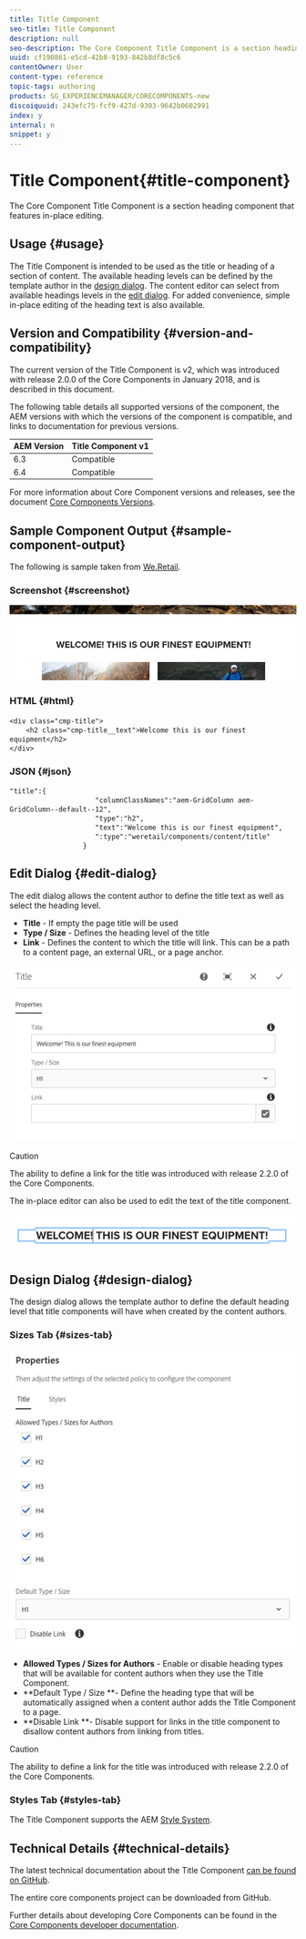 ```yaml
---
title: Title Component
seo-title: Title Component
description: null
seo-description: The Core Component Title Component is a section heading component that features in-place editing.
uuid: cf190861-e5cd-42b8-9193-842b8df8c5c6
contentOwner: User
content-type: reference
topic-tags: authoring
products: SG_EXPERIENCEMANAGER/CORECOMPONENTS-new
discoiquuid: 243efc75-fcf9-427d-9303-9642b0602991
index: y
internal: n
snippet: y
---
```


# Title Component{#title-component}

The Core Component Title Component is a section heading component that features in-place editing.

## Usage {#usage}

The Title Component is intended to be used as the title or heading of a section of content. The available heading levels can be defined by the template author in the [design dialog](title.md#main-pars_title_1995166862). The content editor can select from available headings levels in the [edit dialog](title.md#main-pars_title). For added convenience, simple in-place editing of the heading text is also available.

## Version and Compatibility {#version-and-compatibility}

The current version of the Title Component is v2, which was introduced with release 2.0.0 of the Core Components in January 2018, and is described in this document.

The following table details all supported versions of the component, the AEM versions with which the versions of the component is compatible, and links to documentation for previous versions.

|AEM Version|Title Component v1|
|--- |--- |
|6.3|Compatible|
|6.4|Compatible|

For more information about Core Component versions and releases, see the document [Core Components Versions](versions.md).

## Sample Component Output {#sample-component-output}

The following is sample taken from [We.Retail](https://helpx.adobe.com/experience-manager/6-3/sites/developing/using/we-retail.html).

### Screenshot {#screenshot}

![](assets/chlimage_1-36.png) 

### HTML {#html}

```
<div class="cmp-title">
    <h2 class="cmp-title__text">Welcome this is our finest equipment</h2>
</div>
```

### JSON {#json}

```
"title":{  
                     "columnClassNames":"aem-GridColumn aem-GridColumn--default--12",
                     "type":"h2",
                     "text":"Welcome this is our finest equipment",
                     ":type":"weretail/components/content/title"
                  }
```

## Edit Dialog {#edit-dialog}

The edit dialog allows the content author to define the title text as well as select the heading level.

* **Title** - If empty the page title will be used
* **Type / Size** - Defines the heading level of the title
* **Link** - Defines the content to which the title will link. This can be a path to a content page, an external URL, or a page anchor.

![](assets/screenshot_2018-10-19at110055.png)

>[!CAUTION]
>
>The ability to define a link for the title was introduced with release 2.2.0 of the Core Components.

The in-place editor can also be used to edit the text of the title component.

![](assets/chlimage_1-37.png) 

## Design Dialog {#design-dialog}

The design dialog allows the template author to define the default heading level that title components will have when created by the content authors.

### Sizes Tab {#sizes-tab}

![](assets/screenshot_2018-10-19at110120.png)

* **Allowed Types / Sizes for Authors** - Enable or disable heading types that will be available for content authors when they use the Title Component.
* **Default Type / Size **- Define the heading type that will be automatically assigned when a content author adds the Title Component to a page.
* **Disable Link **- Disable support for links in the title component to disallow content authors from linking from titles.

>[!CAUTION]
>
>The ability to define a link for the title was introduced with release 2.2.0 of the Core Components.

### Styles Tab {#styles-tab}

The Title Component supports the AEM [Style System](authoring.md#component-styling).

## Technical Details {#technical-details}

The latest technical documentation about the Title Component [can be found on GitHub](https://github.com/adobe/aem-core-wcm-components/blob/master/content/src/content/jcr_root/apps/core/wcm/components/title/v2/title).

The entire core components project can be downloaded from GitHub.

Further details about developing Core Components can be found in the [Core Components developer documentation](developing.md). 
